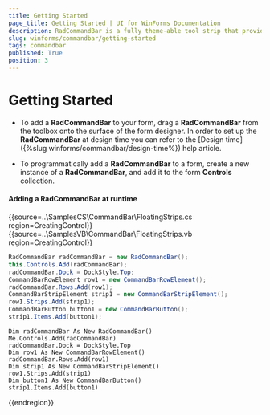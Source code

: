 ```yaml
---
title: Getting Started
page_title: Getting Started | UI for WinForms Documentation
description: RadCommandBar is a fully theme-able tool strip that provides unprecedented flexibility
slug: winforms/commandbar/getting-started
tags: commandbar
published: True
position: 3 
---
```


# Getting Started

* To add a __RadCommandBar__ to your form, drag a __RadCommandBar__ from the toolbox onto the surface of the form designer. In order to set up the __RadCommandBar__ at design time you can refer to the [Design time]({%slug  winforms/commandbar/design-time%}) help article.

* To programmatically add a __RadCommandBar__ to a form, create a new instance of a __RadCommandBar__, and add it to the form __Controls__ collection.


#### Adding a RadCommandBar at runtime 

{{source=..\SamplesCS\CommandBar\FloatingStrips.cs region=CreatingControl}} 
{{source=..\SamplesVB\CommandBar\FloatingStrips.vb region=CreatingControl}} 

````C#
RadCommandBar radCommandBar = new RadCommandBar();
this.Controls.Add(radCommandBar);
radCommandBar.Dock = DockStyle.Top;
CommandBarRowElement row1 = new CommandBarRowElement();
radCommandBar.Rows.Add(row1);
CommandBarStripElement strip1 = new CommandBarStripElement();
row1.Strips.Add(strip1);
CommandBarButton button1 = new CommandBarButton();
strip1.Items.Add(button1);

````
````VB.NET
Dim radCommandBar As New RadCommandBar()
Me.Controls.Add(radCommandBar)
radCommandBar.Dock = DockStyle.Top
Dim row1 As New CommandBarRowElement()
radCommandBar.Rows.Add(row1)
Dim strip1 As New CommandBarStripElement()
row1.Strips.Add(strip1)
Dim button1 As New CommandBarButton()
strip1.Items.Add(button1)

````

{{endregion}} 